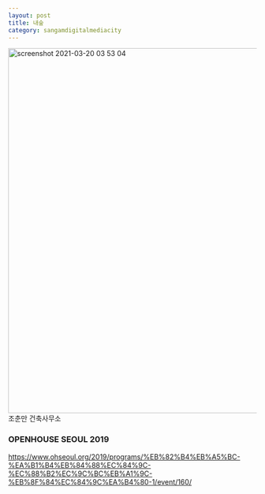 ```yaml
---
layout: post
title: 내숲
category: sangamdigitalmediacity
---
```

<img width="740px" alt="screenshot 2021-03-20 03 53 04" src="https://user-images.githubusercontent.com/81041256/111917632-710f8e00-8ac4-11eb-9c43-1bbfca711d8d.png">
조춘만 건축사무소

###  OPENHOUSE SEOUL 2019
<https://www.ohseoul.org/2019/programs/%EB%82%B4%EB%A5%BC-%EA%B1%B4%EB%84%88%EC%84%9C-%EC%88%B2%EC%9C%BC%EB%A1%9C-%EB%8F%84%EC%84%9C%EA%B4%80-1/event/160/>
